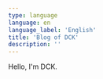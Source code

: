 ```yaml
---
type: language
language: en
language_label: 'English'
title: 'Blog of DCK'
description: ''
---
```


Hello, I'm DCK.
